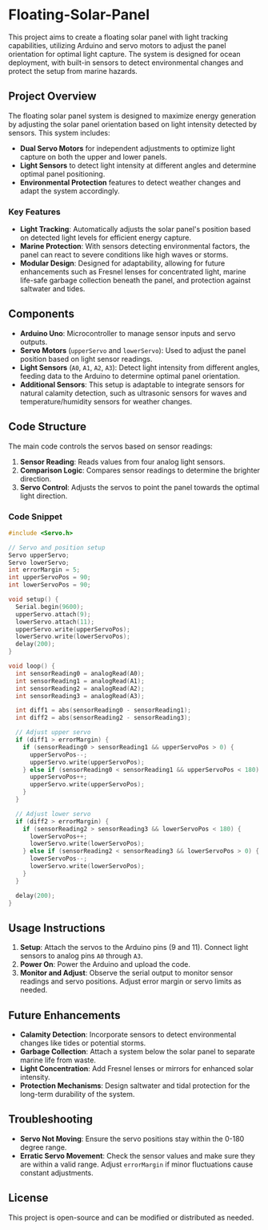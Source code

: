 # Floating-Solar-Panel
This project aims to create a floating solar panel with light tracking capabilities, utilizing Arduino and servo motors to adjust the panel orientation for optimal light capture. The system is designed for ocean deployment, with built-in sensors to detect environmental changes and protect the setup from marine hazards.

## Project Overview
The floating solar panel system is designed to maximize energy generation by adjusting the solar panel orientation based on light intensity detected by sensors. This system includes:
- **Dual Servo Motors** for independent adjustments to optimize light capture on both the upper and lower panels.
- **Light Sensors** to detect light intensity at different angles and determine optimal panel positioning.
- **Environmental Protection** features to detect weather changes and adapt the system accordingly.

### Key Features
- **Light Tracking**: Automatically adjusts the solar panel's position based on detected light levels for efficient energy capture.
- **Marine Protection**: With sensors detecting environmental factors, the panel can react to severe conditions like high waves or storms.
- **Modular Design**: Designed for adaptability, allowing for future enhancements such as Fresnel lenses for concentrated light, marine life-safe garbage collection beneath the panel, and protection against saltwater and tides.

## Components
- **Arduino Uno**: Microcontroller to manage sensor inputs and servo outputs.
- **Servo Motors** (`upperServo` and `lowerServo`): Used to adjust the panel position based on light sensor readings.
- **Light Sensors** (`A0`, `A1`, `A2`, `A3`): Detect light intensity from different angles, feeding data to the Arduino to determine optimal panel orientation.
- **Additional Sensors**: This setup is adaptable to integrate sensors for natural calamity detection, such as ultrasonic sensors for waves and temperature/humidity sensors for weather changes.

## Code Structure
The main code controls the servos based on sensor readings:
1. **Sensor Reading**: Reads values from four analog light sensors.
2. **Comparison Logic**: Compares sensor readings to determine the brighter direction.
3. **Servo Control**: Adjusts the servos to point the panel towards the optimal light direction.

### Code Snippet
```cpp
#include <Servo.h>

// Servo and position setup
Servo upperServo;
Servo lowerServo;
int errorMargin = 5;
int upperServoPos = 90;
int lowerServoPos = 90;

void setup() {
  Serial.begin(9600);
  upperServo.attach(9);
  lowerServo.attach(11);
  upperServo.write(upperServoPos);
  lowerServo.write(lowerServoPos);
  delay(200);
}

void loop() {
  int sensorReading0 = analogRead(A0);
  int sensorReading1 = analogRead(A1);
  int sensorReading2 = analogRead(A2);
  int sensorReading3 = analogRead(A3);

  int diff1 = abs(sensorReading0 - sensorReading1);
  int diff2 = abs(sensorReading2 - sensorReading3);

  // Adjust upper servo
  if (diff1 > errorMargin) {
    if (sensorReading0 > sensorReading1 && upperServoPos > 0) {
      upperServoPos--;
      upperServo.write(upperServoPos);
    } else if (sensorReading0 < sensorReading1 && upperServoPos < 180) {
      upperServoPos++;
      upperServo.write(upperServoPos);
    }
  }

  // Adjust lower servo
  if (diff2 > errorMargin) {
    if (sensorReading2 > sensorReading3 && lowerServoPos < 180) {
      lowerServoPos++;
      lowerServo.write(lowerServoPos);
    } else if (sensorReading2 < sensorReading3 && lowerServoPos > 0) {
      lowerServoPos--;
      lowerServo.write(lowerServoPos);
    }
  }

  delay(200);
}
```

## Usage Instructions
1. **Setup**: Attach the servos to the Arduino pins (9 and 11). Connect light sensors to analog pins `A0` through `A3`.
2. **Power On**: Power the Arduino and upload the code.
3. **Monitor and Adjust**: Observe the serial output to monitor sensor readings and servo positions. Adjust error margin or servo limits as needed.

## Future Enhancements
- **Calamity Detection**: Incorporate sensors to detect environmental changes like tides or potential storms.
- **Garbage Collection**: Attach a system below the solar panel to separate marine life from waste.
- **Light Concentration**: Add Fresnel lenses or mirrors for enhanced solar intensity.
- **Protection Mechanisms**: Design saltwater and tidal protection for the long-term durability of the system.

## Troubleshooting
- **Servo Not Moving**: Ensure the servo positions stay within the 0-180 degree range.
- **Erratic Servo Movement**: Check the sensor values and make sure they are within a valid range. Adjust `errorMargin` if minor fluctuations cause constant adjustments.

## License
This project is open-source and can be modified or distributed as needed.
